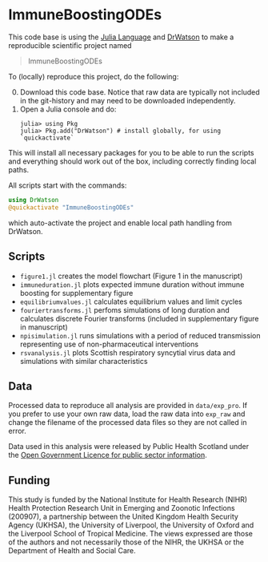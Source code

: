 # ImmuneBoostingODEs

This code base is using the [Julia Language](https://julialang.org/) and
[DrWatson](https://juliadynamics.github.io/DrWatson.jl/stable/)
to make a reproducible scientific project named
> ImmuneBoostingODEs

To (locally) reproduce this project, do the following:

0. Download this code base. Notice that raw data are typically not included in the
   git-history and may need to be downloaded independently.
1. Open a Julia console and do:
   ```
   julia> using Pkg
   julia> Pkg.add("DrWatson") # install globally, for using `quickactivate`
   ```

This will install all necessary packages for you to be able to run the scripts and
everything should work out of the box, including correctly finding local paths.

All scripts start with the commands:
```julia
using DrWatson
@quickactivate "ImmuneBoostingODEs"
```
which auto-activate the project and enable local path handling from DrWatson.

## Scripts 

* `figure1.jl` creates the model flowchart (Figure 1 in the manuscript)
* `immuneduration.jl` plots expected immune duration without immune boosting for supplementary figure
* `equilibriumvalues.jl` calculates equilibrium values and limit cycles
* `fouriertransforms.jl` perfoms simulations of long duration and calculates discrete Fourier transforms (included in supplementary figure in manuscript)
* `npisimulation.jl` runs simulations with a period of reduced transmission representing use of non-pharmaceutical interventions
* `rsvanalysis.jl` plots Scottish respiratory syncytial virus data and simulations with similar characteristics

## Data 

Processed data to reproduce all analysis are provided in `data/exp_pro`. If you prefer to use your own raw data, load the raw data into `exp_raw` and change the filename of the processed data files so they are not called in error.

Data used in this analysis were released by Public Health Scotland under the [Open Government Licence for public sector information](https://www.nationalarchives.gov.uk/doc/open-government-licence/version/3/).

## Funding 

This study is funded by the National Institute for Health Research (NIHR) Health Protection Research Unit in Emerging and Zoonotic Infections (200907), a partnership between the United Kingdom Health Security Agency (UKHSA), the University of Liverpool, the University of Oxford and the Liverpool School of Tropical Medicine. The views expressed are those of the authors and not necessarily those of the NIHR, the UKHSA or the Department of Health and Social Care.

